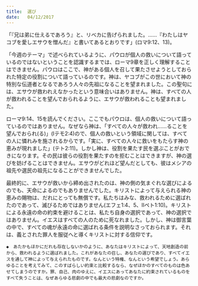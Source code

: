 ```yaml
---
title:  選び
date:   04/12/2017
---
```


「『兄は弟に仕えるであろう』と、リベカに告げられました。......『わたしはヤコブを愛しエサウを憎んだ』と書いてあるとおりです」(ロマ9:12、13)。

「今週のテーマ」で述べられているように、パウロが個人の救いについて語っているのではないということを認識するまでは、ローマ9章を正しく理解することはできません。パウロはここで、神がある個人を召して果たさせようとしておられた特定の役割について語っているのです。神は、ヤコブがこの世において神の特別な伝道者となるであろう人々の先祖になることを望まれました。この聖句には、エサウが救われえなかったという意味合いはありません。神は、すべての人が救われることを望んでおられるように、エサウが救われることも望まれました。

ローマ9:14、15を読んでください。ここでもパウロは、個人の救いについて語っているのではありません。なぜなら神は、「すべての人々が救われ......ることを望んでおられ(る)」(Iテモ2:4)ので、個人の救いという領域に関しては、すべての人に憐れみを施されるからです。「実に、すべての人々に救いをもたらす神の恵みが現れました」(テト2:11)。しかし神は、役割を果たす民を選ぶことがおできになります。その民は彼らの役割を果たすのを拒むことはできますが、神の選びを妨げることはできません。エサウがどれほど望んだとしても、彼はメシアの祖先や選民の祖先になることができませんでした。

最終的に、エサウが救いから締め出されたのは、神の側の気まぐれな選びによるのでも、天命によるのでもありませんでした。キリストによって与えられる神の恵みの賜物は、だれにとっても無償です。私たちはみな、救われるために選ばれたのであって、滅びるためではありません(エフェ1:4、5、IIペト1:10)。キリストによる永遠の命の約束を避けることは、私たち自身の選択であって、神の選択ではありません。イエスはすべての人のために死なれました。しかし、神は御言葉の中で、すべての魂が永遠の命に選ばれる条件を説明なさっておられます。それは、義とされた罪人を服従へと導くキリストに対する信仰です。

`◆　あたかもほかにだれも存在しないかのように、あなたはキリストによって、天地創造の前から、救われるように選ばれました。これがあなたの召し、あなたの選びであり、すべてイエスを通して神によって与えられたものです。なんという特権、なんという希望でしょう。あらゆることを考えてみて、このすばらしい約束と比較するなら、なぜほかのすべてのものは色あせてしまうのですか。罪、自己、肉のゆえに、イエスにあってあなたに約束されているものをすべて失うことは、なぜあらゆる悲劇の中でも最大の悲劇なのですか。`
